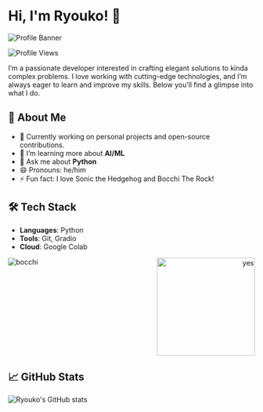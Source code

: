# Hi, I'm Ryouko! 👋

![Profile Banner](https://via.placeholder.com/1024x300.png?text=Welcome+to+Ryouko's+Profile)

![Profile Views](https://komarev.com/ghpvc/?username=Ryouko-Yamanda65777&color=blue&style=flat-square) 

I’m a passionate developer interested in crafting elegant solutions to kinda complex problems. I love working with cutting-edge technologies, and I’m always eager to learn and improve my skills. Below you’ll find a glimpse into what I do.

## 🌟 About Me

- 🔭 Currently working on personal projects and open-source contributions.
- 🌱 I’m learning more about **AI/ML**
- 💬 Ask me about **Python**
- 😄 Pronouns: he/him
- ⚡ Fun fact: I love Sonic the Hedgehog and Bocchi The Rock!

## 🛠️ Tech Stack

- **Languages**: Python
- **Tools**: Git, Gradio
- **Cloud**: Google Colab

<img src="https://github.com/user-attachments/assets/1fa87ba4-483a-462b-873a-0737bd5611ea" alt="bocchi" style="float: left; margin-right: 10px;">
<p align="right">
  <img src="https://github.com/user-attachments/assets/e2c902fb-d568-47f7-802a-2e19c5574fab" alt="yes" width="200">
</p>

## 📈 GitHub Stats

![Ryouko's GitHub stats](https://github-readme-stats.vercel.app/api?username=Ryouko-Yamanda65777&show_icons=true&theme=radical)
